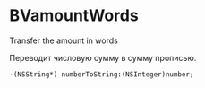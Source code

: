 BVamountWords
=============

Transfer the amount in words

Переводит числовую сумму в сумму прописью.


    -(NSString*) numberToString:(NSInteger)number;

